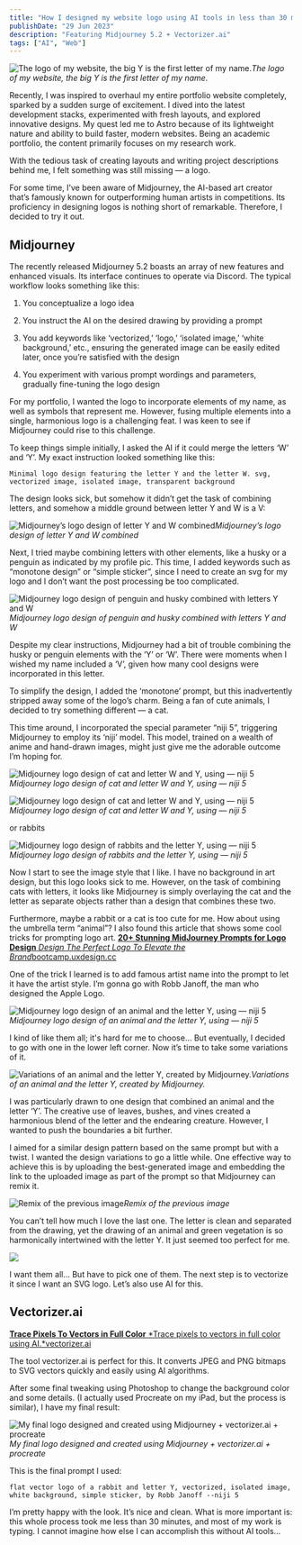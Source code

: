 ```yaml
---
title: "How I designed my website logo using AI tools in less than 30 minutes"
publishDate: "29 Jun 2023"
description: "Featuring Midjourney 5.2 + Vectorizer.ai"
tags: ["AI", "Web"]
---
```


![The logo of my website, the big Y is the first letter of my name.](https://cdn-images-1.medium.com/max/3200/1*ao-xtFvCon1aqzMj2-udJQ.png)_The logo of my website, the big Y is the first letter of my name._

Recently, I was inspired to overhaul my entire portfolio website completely, sparked by a sudden surge of excitement. I dived into the latest development stacks, experimented with fresh layouts, and explored innovative designs. My quest led me to Astro because of its lightweight nature and ability to build faster, modern websites. Being an academic portfolio, the content primarily focuses on my research work.

With the tedious task of creating layouts and writing project descriptions behind me, I felt something was still missing — a logo.

For some time, I’ve been aware of Midjourney, the AI-based art creator that’s famously known for outperforming human artists in competitions. Its proficiency in designing logos is nothing short of remarkable. Therefore, I decided to try it out.

## Midjourney

The recently released Midjourney 5.2 boasts an array of new features and enhanced visuals. Its interface continues to operate via Discord. The typical workflow looks something like this:

1. You conceptualize a logo idea

1. You instruct the AI on the desired drawing by providing a prompt

1. You add keywords like ‘vectorized,’ ‘logo,’ ‘isolated image,’ ‘white background,’ etc., ensuring the generated image can be easily edited later, once you’re satisfied with the design

1. You experiment with various prompt wordings and parameters, gradually fine-tuning the logo design

For my portfolio, I wanted the logo to incorporate elements of my name, as well as symbols that represent me. However, fusing multiple elements into a single, harmonious logo is a challenging feat. I was keen to see if Midjourney could rise to this challenge.

To keep things simple initially, I asked the AI if it could merge the letters ‘W’ and ‘Y’. My exact instruction looked something like this:

    Minimal logo design featuring the letter Y and the letter W. svg,
    vectorized image, isolated image, transparent background

The design looks sick, but somehow it didn’t get the task of combining letters, and somehow a middle ground between letter Y and W is a V:

![Midjourney’s logo design of letter Y and W combined](https://cdn-images-1.medium.com/max/4096/1*N5jlZVC3Qo-6AwWGK_7k_A.png)_Midjourney’s logo design of letter Y and W combined_

Next, I tried maybe combining letters with other elements, like a husky or a penguin as indicated by my profile pic. This time, I added keywords such as “monotone design” or “simple sticker”, since I need to create an svg for my logo and I don’t want the post processing be too complicated.

![Midjourney logo design of penguin and husky combined with letters Y and W](https://cdn-images-1.medium.com/max/4096/1*SKXJSXe_sGLNfNQ5mjAKcQ.png)_Midjourney logo design of penguin and husky combined with letters Y and W_

Despite my clear instructions, Midjourney had a bit of trouble combining the husky or penguin elements with the ‘Y’ or ‘W’. There were moments when I wished my name included a ‘V’, given how many cool designs were incorporated in this letter.

To simplify the design, I added the ‘monotone’ prompt, but this inadvertently stripped away some of the logo’s charm. Being a fan of cute animals, I decided to try something different — a cat.

This time around, I incorporated the special parameter “niji 5”, triggering Midjourney to employ its ‘niji’ model. This model, trained on a wealth of anime and hand-drawn images, might just give me the adorable outcome I’m hoping for.

![Midjourney logo design of cat and letter W and Y, using — niji 5](https://cdn-images-1.medium.com/max/4096/1*IJwdm9f-uhLv4sMyoS2_Aw.png)_Midjourney logo design of cat and letter W and Y, using — niji 5_

![Midjourney logo design of cat and letter W and Y, using — niji 5](https://cdn-images-1.medium.com/max/4096/1*6yYUbwB_Qdqa98QPdG0COA.png)_Midjourney logo design of cat and letter W and Y, using — niji 5_

or rabbits

![Midjourney logo design of rabbits and the letter Y, using — niji 5](https://cdn-images-1.medium.com/max/4096/1*9XwXzxGnoAOvCP_Onlcqtw.png)_Midjourney logo design of rabbits and the letter Y, using — niji 5_

Now I start to see the image style that I like. I have no background in art design, but this logo looks sick to me. However, on the task of combining cats with letters, it looks like Midjourney is simply overlaying the cat and the letter as separate objects rather than a design that combines these two.

Furthermore, maybe a rabbit or a cat is too cute for me. How about using the umbrella term “animal”? I also found this article that shows some cool tricks for prompting logo art.
[**20+ Stunning MidJourney Prompts for Logo Design**
*Design The Perfect Logo To Elevate the Brand*bootcamp.uxdesign.cc](https://bootcamp.uxdesign.cc/20-stunning-midjourney-logo-design-prompts-ef1eefc838bf)

One of the trick I learned is to add famous artist name into the prompt to let it have the artist style. I’m gonna go with Robb Janoff, the man who designed the Apple Logo.

![Midjourney logo design of an animal and the letter Y, using — niji 5](https://cdn-images-1.medium.com/max/4096/1*Y2fzSOihRqZtLYOesfBceA.png)_Midjourney logo design of an animal and the letter Y, using — niji 5_

I kind of like them all; it's hard for me to choose… But eventually, I decided to go with one in the lower left corner. Now it’s time to take some variations of it.

![Variations of an animal and the letter Y, created by Midjourney.](https://cdn-images-1.medium.com/max/4096/1*uFMJEoTnusB6rSjCtXwZzw.png)_Variations of an animal and the letter Y, created by Midjourney._

I was particularly drawn to one design that combined an animal and the letter ‘Y’. The creative use of leaves, bushes, and vines created a harmonious blend of the letter and the endearing creature. However, I wanted to push the boundaries a bit further.

I aimed for a similar design pattern based on the same prompt but with a twist. I wanted the design variations to go a little while. One effective way to achieve this is by uploading the best-generated image and embedding the link to the uploaded image as part of the prompt so that Midjourney can remix it.

![Remix of the previous image](https://cdn-images-1.medium.com/max/4096/1*cF03i3drS72WOUyM1Yr8kg.png)_Remix of the previous image_

You can’t tell how much I love the last one. The letter is clean and separated from the drawing, yet the drawing of an animal and green vegetation is so harmonically intertwined with the letter Y. It just seemed too perfect for me.

![](https://cdn-images-1.medium.com/max/4096/1*tChK_TCWHDTdawowgEmShw.png)

I want them all… But have to pick one of them. The next step is to vectorize it since I want an SVG logo. Let’s also use AI for this.

## Vectorizer.ai

[**Trace Pixels To Vectors in Full Color**
*Trace pixels to vectors in full color using AI.*vectorizer.ai](https://vectorizer.ai/)

The tool vectorizer.ai is perfect for this. It converts JPEG and PNG bitmaps to SVG vectors quickly and easily using AI algorithms.

After some final tweaking using Photoshop to change the background color and some details. (I actually used Procreate on my iPad, but the process is similar), I have my final result:

![My final logo designed and created using Midjourney + vectorizer.ai + procreate](https://cdn-images-1.medium.com/max/3248/1*10RLv5zDCXSzz5VU8Xe57g.png)_My final logo designed and created using Midjourney + vectorizer.ai + procreate_

This is the final prompt I used:

    flat vector logo of a rabbit and letter Y, vectorized, isolated image,
    white background, simple sticker, by Robb Janoff --niji 5

I’m pretty happy with the look. It’s nice and clean. What is more important is: this whole process took me less than 30 minutes, and most of my work is typing. I cannot imagine how else I can accomplish this without AI tools…
